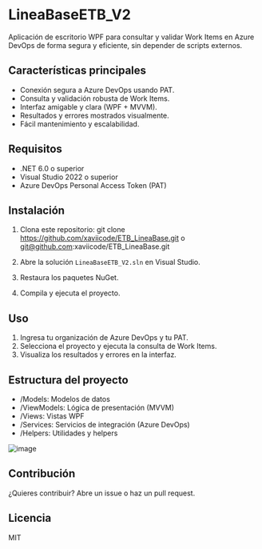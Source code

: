 # LineaBaseETB_V2

Aplicación de escritorio WPF para consultar y validar Work Items en Azure DevOps de forma segura y eficiente, sin depender de scripts externos.

## Características principales

- Conexión segura a Azure DevOps usando PAT.
- Consulta y validación robusta de Work Items.
- Interfaz amigable y clara (WPF + MVVM).
- Resultados y errores mostrados visualmente.
- Fácil mantenimiento y escalabilidad.

## Requisitos

- .NET 6.0 o superior
- Visual Studio 2022 o superior
- Azure DevOps Personal Access Token (PAT)

## Instalación

1. Clona este repositorio:
git clone https://github.com/xaviicode/ETB_LineaBase.git
o
git@github.com:xaviicode/ETB_LineaBase.git

2. Abre la solución `LineaBaseETB_V2.sln` en Visual Studio.
3. Restaura los paquetes NuGet.
4. Compila y ejecuta el proyecto.

## Uso

1. Ingresa tu organización de Azure DevOps y tu PAT.
2. Selecciona el proyecto y ejecuta la consulta de Work Items.
3. Visualiza los resultados y errores en la interfaz.

## Estructura del proyecto

- /Models: Modelos de datos
- /ViewModels: Lógica de presentación (MVVM)
- /Views: Vistas WPF
- /Services: Servicios de integración (Azure DevOps)
- /Helpers: Utilidades y helpers

![image](https://github.com/user-attachments/assets/3003944d-2037-4dcb-bf6e-956a20c359b7)


## Contribución

¿Quieres contribuir? Abre un issue o haz un pull request.

## Licencia

MIT

